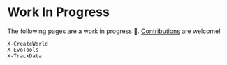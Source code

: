 # Work In Progress

The following pages are a work in progress 🚧.
[Contributions](contribution-guidelines-and-review) are welcome!

```{toctree}
X-CreateWorld
X-EvoTools
X-TrackData
```
